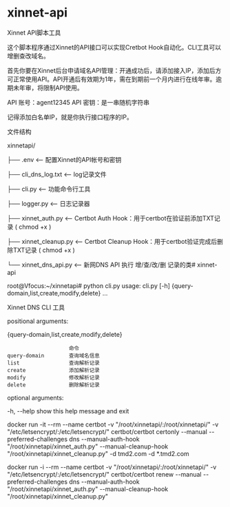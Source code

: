 # xinnet-api
Xinnet API脚本工具

这个脚本程序通过Xinnet的API接口可以实现Cretbot Hook自动化。CLI工具可以增删查改域名。

首先你要在Xinnet后台申请域名API管理：开通成功后，请添加接入IP，添加后方可正常使用API。API开通后有效期为1年，需在到期前一个月内进行在线年审。逾期未年审，将限制API使用。

API 账号：agent12345
API 密钥：是一串随机字符串

记得添加白名单IP，就是你执行接口程序的IP。

文件结构

xinnetapi/

├── .env    <--    配置Xinnet的API帐号和密钥

├── cli_dns_log.txt    <--    log记录文件

├── cli.py    <--    功能命令行工具

├── logger.py    <--    日志记录器

├── xinnet_auth.py    <--    Certbot Auth Hook：用于certbot在验证前添加TXT记录 ( chmod +x )

├── xinnet_cleanup.py    <--    Certbot Cleanup Hook：用于certbot验证完成后删除TXT记录 ( chmod +x )

└── xinnet_dns_api.py    <--    新网DNS API 执行 增/查/改/删 记录的类# xinnet-api

root@Vfocus:~/xinnetapi# python cli.py
usage: cli.py [-h] {query-domain,list,create,modify,delete} ...

Xinnet DNS CLI 工具

positional arguments:

  {query-domain,list,create,modify,delete}
  
                        命令                        
    query-domain        查询域名信息    
    list                查询解析记录    
    create              添加解析记录    
    modify              修改解析记录    
    delete              删除解析记录
    

optional arguments:

  -h, --help            show this help message and exit

  

docker run -it --rm --name certbot -v "/root/xinnetapi/:/root/xinnetapi/" -v "/etc/letsencrypt/:/etc/letsencrypt/"  certbot/certbot  certonly --manual --preferred-challenges dns --manual-auth-hook "/root/xinnetapi/xinnet_auth.py" --manual-cleanup-hook "/root/xinnetapi/xinnet_cleanup.py" -d tmd2.com -d *.tmd2.com

docker run -i --rm --name certbot -v "/root/xinnetapi/:/root/xinnetapi/" -v "/etc/letsencrypt/:/etc/letsencrypt/"  certbot/certbot  renew --manual --preferred-challenges dns --manual-auth-hook "/root/xinnetapi/xinnet_auth.py" --manual-cleanup-hook "/root/xinnetapi/xinnet_cleanup.py"
